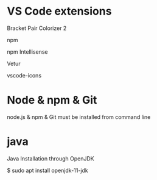 # VS Code extensions

Bracket Pair Colorizer 2

npm

npm Intellisense

Vetur

vscode-icons

# Node & npm & Git

node.js & npm & Git must be installed from command line

# java

Java Installation through OpenJDK

$ sudo apt install openjdk-11-jdk
